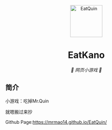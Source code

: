 <p align="center">
  <a href="https://github.com/MrMao14/EatQuin"><img src="https://github.com/MrMao14/EatQuin/blob/main/static/image/ClickBefore.png?raw=true" width="100" height="100" alt="EatQuin"></a>
</p>
<div align="center">

# EatKano

_🦌 网页小游戏 🥛_

</div>


## 简介

小游戏：吃掉Mr.Quin

就嗯搬过来抄

Github Page:https://mrmao14.github.io/EatQuin/

